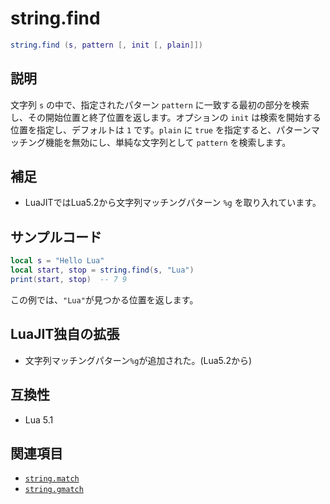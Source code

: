 # string.find

```lua
string.find (s, pattern [, init [, plain]])
```

## 説明

文字列 `s` の中で、指定されたパターン `pattern` に一致する最初の部分を検索し、その開始位置と終了位置を返します。オプションの `init` は検索を開始する位置を指定し、デフォルトは `1` です。`plain` に `true` を指定すると、パターンマッチング機能を無効にし、単純な文字列として `pattern` を検索します。

## 補足

- LuaJITではLua5.2から文字列マッチングパターン `%g` を取り入れています。

## サンプルコード

```lua
local s = "Hello Lua"
local start, stop = string.find(s, "Lua")
print(start, stop)  -- 7 9
```

この例では、`"Lua"`が見つかる位置を返します。

## LuaJIT独自の拡張

- 文字列マッチングパターン`%g`が追加された。(Lua5.2から)

## 互換性

- Lua 5.1

## 関連項目

- [`string.match`](match.md)
- [`string.gmatch`](gmatch.md)
